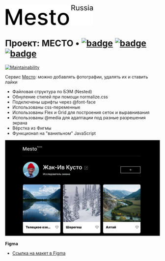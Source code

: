 [![LOGO](src/images/logo-black.svg)](https://olgalatkina.github.io/mesto/ "Я ♥ ПУТЕШЕСТВОВАТЬ!")

# Проект: МЕСТО &bullet; [![badge](https://img.shields.io/badge/Technologies-HTML5-orange)](https://html.spec.whatwg.org/multipage/) [![badge](https://img.shields.io/badge/Technologies-CSS3-blue)](https://www.w3.org/Style/CSS/#specs) [![badge](https://img.shields.io/badge/Technologies-JS-yellow)](https://www.w3.org/Style/CSS/#specs)
[![Maintainability](https://api.codeclimate.com/v1/badges/2bea4885800d9dffcdc6/maintainability)](https://codeclimate.com/github/olgalatkina/mesto/maintainability)

Cервис [Место](https://olgalatkina.github.io/mesto/): можно добавлять фотографии, удалять их и ставить лайки

- Файловая структура по БЭМ (Nested)
- Обнуление стилей при помощи normalize.css
- Подключены шрифты через @font-face
- Использованы css-переменные
- Использованы Flex и Grid для построения сеток и выравнивания
- Использованы @media для адаптации под разные разрешения экрана
- Вёрстка из Фигмы
- Функционал на "ванильном" JavaScript

![screenshot](src/images/preview.jpg)

**Figma**

* [Ссылка на макет в Figma](https://www.figma.com/file/2cn9N9jSkmxD84oJik7xL7/JavaScript.-Sprint-4?node-id=0%3A1)
